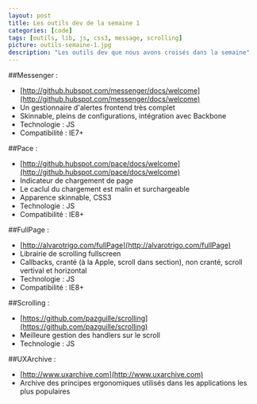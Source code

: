 ```yaml
---
layout: post
title: Les outils dev de la semaine 1
categories: [code]
tags: [outils, lib, js, css3, message, scrolling]
picture: outils-semaine-1.jpg
description: "Les outils dev que nous avons croisés dans la semaine"
---
```


##Messenger :
- [http://github.hubspot.com/messenger/docs/welcome](http://github.hubspot.com/messenger/docs/welcome)
- Un gestionnaire d'alertes frontend très complet
- Skinnable, pleins de configurations, intégration avec Backbone
- Technologie : JS
- Compatibilité : IE7+

##Pace : 
- [http://github.hubspot.com/pace/docs/welcome](http://github.hubspot.com/pace/docs/welcome)
- Indicateur de chargement de page
- Le caclul du chargement est malin et surchargeable
- Apparence skinnable, CSS3
- Technologie : JS
- Compatibilité : IE8+

##FullPage :
- [http://alvarotrigo.com/fullPage](http://alvarotrigo.com/fullPage) 
- Librairie de scrolling fullscreen
- Callbacks, cranté (à la Apple, scroll dans section), non cranté, scroll vertival et horizontal
- Technologie : JS
- Compatibilité : IE8+

##Scrolling : 
- [https://github.com/pazguille/scrolling](https://github.com/pazguille/scrolling)
- Meilleure gestion des handlers sur le scroll
- Technologie : JS

##UXArchive : 
- [http://www.uxarchive.com](http://www.uxarchive.com)
- Archive des principes ergonomiques utilisés dans les applications les plus populaires